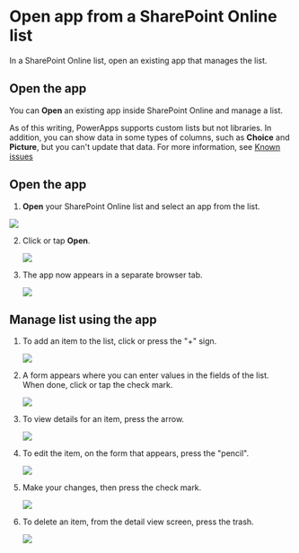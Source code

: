 <properties
	pageTitle="Open an app in SharePoint Online | Microsoft PowerApps"
	description="Open an existing app in SharePoint Online to manage a list."
	services=""
	suite="powerapps"
	documentationCenter="na"
	authors="RickSaling"
	manager="anneta"
	editor=""
	tags=""/>

<tags
   ms.service="powerapps"
   ms.devlang="na"
   ms.topic="article"
   ms.tgt_pltfrm="na"
   ms.workload="na"
   ms.date="10/11/2016"
   ms.author="ricksal"/>

# Open app from a SharePoint Online list
In a SharePoint Online list, open an existing app that manages the list.

## Open the app ##

You can **Open** an existing app inside SharePoint Online and manage a list.

As of this writing, PowerApps supports custom lists but not libraries. In addition, you can show data in some types of columns, such as **Choice** and **Picture**, but you can't update that data. For more information, see [Known issues](connection-sharepoint-online.md#known-issues)

## Open the app

1. **Open** your SharePoint Online list and select an app from the list.

  ![](./media/open-app-embedded-in-sharepoint/view-list.png)

2. Click or tap **Open**.

	![](./media/open-app-embedded-in-sharepoint/open-app.png)

3. The app now appears in a separate browser tab.

	![](./media/open-app-embedded-in-sharepoint/the-app.png)


## Manage list using the app

1. To add an item to the list, click or press the "+" sign.

	![](./media/open-app-embedded-in-sharepoint/add-item.png)

2. A form appears where you can enter values in the fields of the list. When done, click or tap the check mark.

	![](./media/open-app-embedded-in-sharepoint/enter-item.png)

3. To view details for an item, press the arrow.

	![](./media/open-app-embedded-in-sharepoint/open-item.png)

4. To edit the item, on the form that appears, press the "pencil".

	![](./media/open-app-embedded-in-sharepoint/view-item.png)

5. Make your changes, then press the check mark.

	![](./media/open-app-embedded-in-sharepoint/edit-item.png)

6. To delete an item, from the detail view screen, press the trash.

	![](./media/open-app-embedded-in-sharepoint/delete-item.png)
